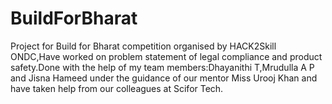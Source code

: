 # BuildForBharat
Project for Build for Bharat competition organised by HACK2Skill ONDC,Have worked on problem statement of legal compliance and product safety.Done with the help of my team members:Dhayanithi T,Mrudulla A P and Jisna Hameed under the guidance of our mentor Miss Urooj Khan and have taken help from our colleagues at Scifor Tech.
